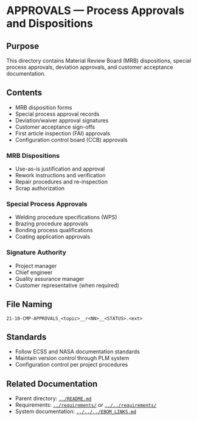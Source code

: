 # APPROVALS — Process Approvals and Dispositions

## Purpose

This directory contains Material Review Board (MRB) dispositions, special process approvals, deviation approvals, and customer acceptance documentation.

## Contents

- MRB disposition forms
- Special process approval records
- Deviation/waiver approval signatures
- Customer acceptance sign-offs
- First article inspection (FAI) approvals
- Configuration control board (CCB) approvals

### MRB Dispositions

- Use-as-is justification and approval
- Rework instructions and verification
- Repair procedures and re-inspection
- Scrap authorization

### Special Process Approvals

- Welding procedure specifications (WPS)
- Brazing procedure approvals
- Bonding process qualifications
- Coating application approvals

### Signature Authority

- Project manager
- Chief engineer
- Quality assurance manager
- Customer representative (when required)

## File Naming

```
21-10-CMP-APPROVALS_<topic>__r<NN>__<STATUS>.<ext>
```

## Standards

- Follow ECSS and NASA documentation standards
- Maintain version control through PLM system
- Configuration control per project procedures

## Related Documentation

- Parent directory: [`../README.md`](../README.md) 
- Requirements: [`../requirements/`](../requirements/) or [`../../requirements/`](../../requirements/)
- System documentation: [`../../../EBOM_LINKS.md`](../../../EBOM_LINKS.md)
